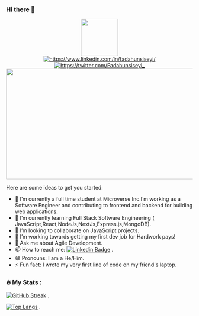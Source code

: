 ### Hi there 👋

<div id="header" align="center">
  <img src="https://media.giphy.com/media/M9gbBd9nbDrOTu1Mqx/giphy.gif" width="100"/>
</div>
<div id="badges" align="center">
  <a href="your-linkedin-URL">
    <img src="https://img.shields.io/badge/LinkedIn-red?style=for-the-badge&logo=linkedin&logoColor=white" alt="https://www.linkedin.com/in/fadahunsiseyi/"/>
  </a>
  <a href="your-twitter-URL">
    <img src="https://img.shields.io/badge/Twitter-blue?style=for-the-badge&logo=twitter&logoColor=white" alt="https://twitter.com/Fadahunsiseyi_"/>
  </a>
</div>
<div align="center">
  <img src="https://media.giphy.com/media/dWesBcTLavkZuG35MI/giphy.gif" width="600" height="300"/>
</div>


Here are some ideas to get you started:

- 🔭 I’m currently a full time student at Microverse Inc.I’m working as a Software Engineer and contributing to frontend and backend for building web applications.
- 🌱 I’m currently learning Full Stack Software Engineering ( JavaScript,React,NodeJs,NextJs,Express.js,MongoDB).
- 👯 I’m looking to collaborate on JavaScript projects.
- 🤔 I’m  working towards getting my first dev job for Hardwork pays!
- 💬 Ask me about Agile Development.
- 📫 How to reach me: [![Linkedin Badge](https://img.shields.io/badge/-Fadahunsiseyi-blue?style=flat&logo=Linkedin&logoColor=white)](https://www.linkedin.com/in/fadahunsiseyi/) .
- 😄 Pronouns: I am a He/Him.
- ⚡ Fun fact: I wrote my very first line of code on my friend's laptop.

### :fire: My Stats :
[![GitHub Streak](http://github-readme-streak-stats.herokuapp.com?user=Fadahunsiseyi&theme=dark&background=000000)](https://git.io/streak-stats) .

[![Top Langs](https://github-readme-stats.vercel.app/api/top-langs/?username=Fadahunsiseyi&layout=compact&theme=vision-friendly-dark)](https://github.com/anuraghazra/github-readme-stats) .



